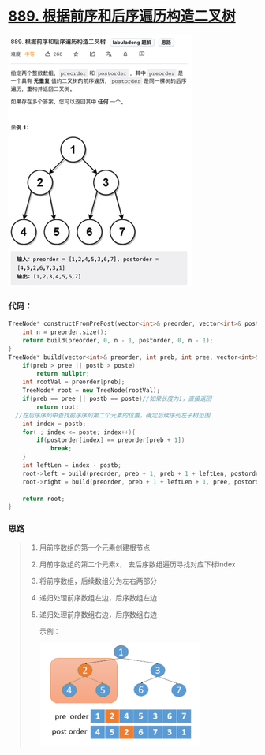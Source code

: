 # [889. 根据前序和后序遍历构造二叉树](https://leetcode.cn/problems/construct-binary-tree-from-preorder-and-postorder-traversal/)

<img src="https://raw.githubusercontent.com/damenshi/myImage/main/img/image-20220725170608479.png" alt="image-20220725170608479" style="zoom:50%;" />

### 代码：
```C++
TreeNode* constructFromPrePost(vector<int>& preorder, vector<int>& postorder) {
    int n = preorder.size();
    return build(preorder, 0, n - 1, postorder, 0, n - 1);
}
TreeNode* build(vector<int>& preorder, int preb, int pree, vector<int>& postorder, int postb, int poste){
    if(preb > pree || postb > poste)
        return nullptr;
    int rootVal = preorder[preb];
    TreeNode* root = new TreeNode(rootVal);
    if(preb == pree || postb == poste)//如果长度为1，直接返回
        return root; 
  //在后序序列中查找前序序列第二个元素的位置，确定后续序列左子树范围
    int index = postb;
    for( ; index <= poste; index++){
        if(postorder[index] == preorder[preb + 1])
            break;
    }
    int leftLen = index - postb;
    root->left = build(preorder, preb + 1, preb + 1 + leftLen, postorder, postb, index);
    root->right = build(preorder, preb + 1 + leftLen + 1, pree, postorder, index + 1, poste - 1);
   
    return root;
}
```

### 思路
> 1. 用前序数组的第一个元素创建根节点
>
> 2. 用前序数组的第二个元素x， 去后序数组遍历寻找对应下标index
>
> 3. 将前序数组，后续数组分为左右两部分
>
> 4. 递归处理前序数组左边，后序数组左边
>
> 5. 递归处理前序数组右边，后序数组右边
>
>    示例：
>
>    <img src="https://raw.githubusercontent.com/damenshi/myImage/main/img/92b2e0dc4fc4a4f05adac7081257df999c4aca94a366a03272d2ea90f5564742-3.jpg" alt="3.jpg" style="zoom:50%;" />
